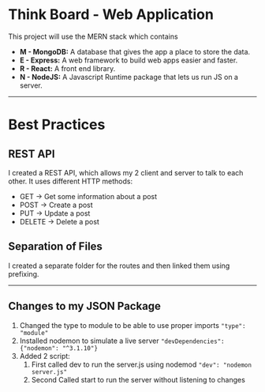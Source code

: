# Think Board - Web Application
This project will use the MERN stack which contains
- **M - MongoDB:** A database that gives the app a place to store the data.
- **E - Express:** A web framework to build web apps easier and faster.
- **R - React:** A front end library.
- **N - NodeJS:** A Javascript Runtime package that lets us run JS on a server.

---
# Best Practices
## REST API
I created a REST API, which allows my 2 client and server to talk to each other. It uses different HTTP methods:
- GET → Get some information about a post
- POST → Create a post
- PUT → Update a post
- DELETE → Delete a post

## Separation of Files
I created a separate folder for the routes and then linked them using prefixing.

--- 
## Changes to my JSON Package
1. Changed the type to module to be able to use proper imports `"type": "module"`
2. Installed nodemon to simulate a live server `"devDependencies": {"nodemon": "^3.1.10"}`
3. Added 2 script:
   1. First called dev to run the server.js using nodemod `"dev": "nodemon server.js"`
   2. Second Called start to run the server without listening to changes

